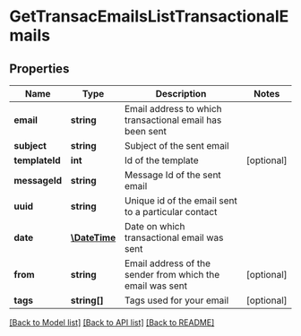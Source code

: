 # GetTransacEmailsListTransactionalEmails

## Properties
Name | Type | Description | Notes
------------ | ------------- | ------------- | -------------
**email** | **string** | Email address to which transactional email has been sent | 
**subject** | **string** | Subject of the sent email | 
**templateId** | **int** | Id of the template | [optional] 
**messageId** | **string** | Message Id of the sent email | 
**uuid** | **string** | Unique id of the email sent to a particular contact | 
**date** | [**\DateTime**](\DateTime.md) | Date on which transactional email was sent | 
**from** | **string** | Email address of the sender from which the email was sent | [optional] 
**tags** | **string[]** | Tags used for your email | [optional] 

[[Back to Model list]](../../README.md#documentation-for-models) [[Back to API list]](../../README.md#documentation-for-api-endpoints) [[Back to README]](../../README.md)


